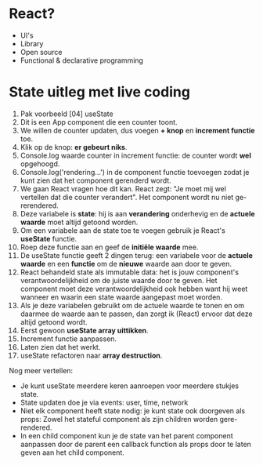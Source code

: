 # React?

- UI's 
- Library
- Open source
- Functional & declarative programming



# State uitleg met live coding

1. Pak voorbeeld [04] useState
1. Dit is een App component die een counter toont.
1. We willen de counter updaten, dus voegen **+ knop** en **increment functie** toe.
1. Klik op de knop: **er gebeurt niks**.
1. Console.log waarde counter in increment functie: de counter wordt **wel** opgehoogd.
1. Console.log('rendering...') in de component functie toevoegen zodat je kunt zien dat het component gerenderd wordt.
1. We gaan React vragen hoe dit kan. React zegt: "Je moet mij wel vertellen dat die counter verandert".
   Het component wordt nu niet ge-rerendered.
1. Deze variabele is **state**: hij is aan **verandering** onderhevig en de **actuele waarde** moet altijd getoond worden.
1. Om een variabele aan de state toe te voegen gebruik je React's **useState** functie.
1. Roep deze functie aan en geef de **initiële waarde** mee.
1. De useState functie geeft 2 dingen terug: een variabele voor de **actuele waarde**
   en een **functie** om de **nieuwe** waarde aan door te geven.
1. React behandeld state als immutable data: het is jouw component's verantwoordelijkheid om de juiste waarde door te geven.
   Het component moet deze verantwoordelijkheid ook hebben want hij weet wanneer en waarin een state waarde aangepast moet worden.
1. Als je deze variabelen gebruikt om de actuele waarde te tonen en om daarmee de waarde aan te passen,
   dan zorgt ik (React) ervoor dat deze altijd getoond wordt.
1. Eerst gewoon **useState array uittikken**.
1. Increment functie aanpassen.
1. Laten zien dat het werkt.
1. useState refactoren naar **array destruction**.

Nog meer vertellen:
- Je kunt useState meerdere keren aanroepen voor meerdere stukjes state.
- State updaten doe je via events: user, time, network
- Niet elk component heeft state nodig: je kunt state ook doorgeven als props:
  Zowel het stateful component als zijn children worden gere-rendered.
- In een child component kun je de state van het parent component aanpassen 
  door de parent een callback function als props door te laten geven aan het child component.

